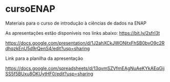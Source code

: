 # cursoENAP
Materiais para o curso de introdução à ciências de dados na ENAP

As apresentações estão disponíveis nos links abaixo:
https://bit.ly/2sfrI3t

https://docs.google.com/presentation/d/1J2ahXCkJWONitxFhSB0bvO9c2RdhqzkEnU5d9rQenS4/edit?usp=sharing

Link para a planilha da apresentação

https://docs.google.com/spreadsheets/d/13qvmSZVfmEAgNuAeKYkAEqGijSS5f5BUxu8OKUytHF0/edit?usp=sharing
